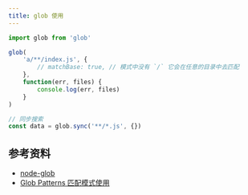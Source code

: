 ```yaml
---
title: glob 使用
---
```


```js
import glob from 'glob'

glob(
    'a/**/index.js', {
        // matchBase: true, // 模式中没有 `/` 它会在任意的目录中去匹配
    },
    function(err, files) {
        console.log(err, files)
    }
)

// 同步搜索
const data = glob.sync('**/*.js', {})
```

## 参考资料

* [node-glob](https://github.com/isaacs/node-glob#glob-primer)
* [Glob Patterns 匹配模式使用](https://juejin.cn/post/6844903749735940109)
